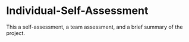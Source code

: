 # Individual-Self-Assessment
This a self-assessment, a team assessment, and a brief summary of the project.
